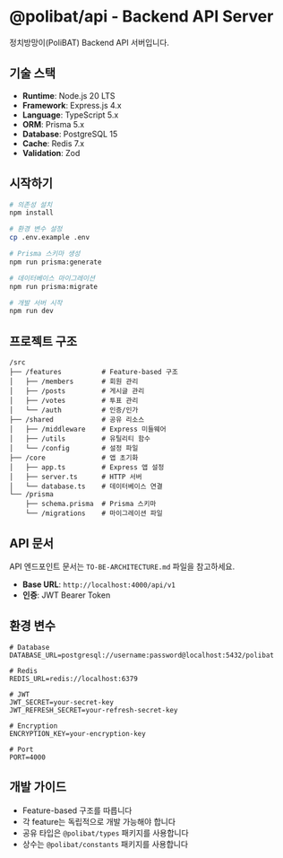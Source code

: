 # @polibat/api - Backend API Server

정치방망이(PoliBAT) Backend API 서버입니다.

## 기술 스택

- **Runtime**: Node.js 20 LTS
- **Framework**: Express.js 4.x
- **Language**: TypeScript 5.x
- **ORM**: Prisma 5.x
- **Database**: PostgreSQL 15
- **Cache**: Redis 7.x
- **Validation**: Zod

## 시작하기

```bash
# 의존성 설치
npm install

# 환경 변수 설정
cp .env.example .env

# Prisma 스키마 생성
npm run prisma:generate

# 데이터베이스 마이그레이션
npm run prisma:migrate

# 개발 서버 시작
npm run dev
```

## 프로젝트 구조

```
/src
├── /features          # Feature-based 구조
│   ├── /members       # 회원 관리
│   ├── /posts         # 게시글 관리
│   ├── /votes         # 투표 관리
│   └── /auth          # 인증/인가
├── /shared            # 공유 리소스
│   ├── /middleware    # Express 미들웨어
│   ├── /utils         # 유틸리티 함수
│   └── /config        # 설정 파일
├── /core              # 앱 초기화
│   ├── app.ts         # Express 앱 설정
│   ├── server.ts      # HTTP 서버
│   └── database.ts    # 데이터베이스 연결
└── /prisma
    ├── schema.prisma  # Prisma 스키마
    └── /migrations    # 마이그레이션 파일
```

## API 문서

API 엔드포인트 문서는 `TO-BE-ARCHITECTURE.md` 파일을 참고하세요.

- **Base URL**: `http://localhost:4000/api/v1`
- **인증**: JWT Bearer Token

## 환경 변수

```env
# Database
DATABASE_URL=postgresql://username:password@localhost:5432/polibat

# Redis
REDIS_URL=redis://localhost:6379

# JWT
JWT_SECRET=your-secret-key
JWT_REFRESH_SECRET=your-refresh-secret-key

# Encryption
ENCRYPTION_KEY=your-encryption-key

# Port
PORT=4000
```

## 개발 가이드

- Feature-based 구조를 따릅니다
- 각 feature는 독립적으로 개발 가능해야 합니다
- 공유 타입은 `@polibat/types` 패키지를 사용합니다
- 상수는 `@polibat/constants` 패키지를 사용합니다
